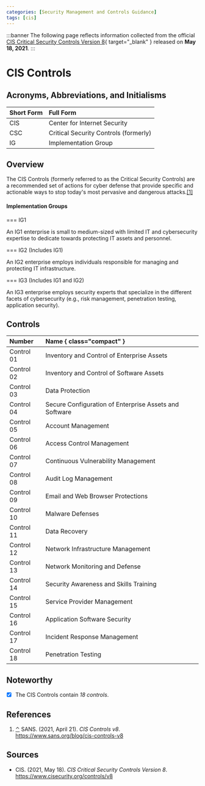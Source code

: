 ```yaml
---
categories: [Security Management and Controls Guidance]
tags: [cis]
---
```


:::banner
The following page reflects information collected from the official [CIS Critical Security Controls Version 8](https://www.cisecurity.org/controls/v8){ target="_blank" } released on **May 18, 2021**.
:::

# CIS Controls

## Acronyms, Abbreviations, and Initialisms

Short Form | Full Form
:--- | :---
CIS | Center for Internet Security
CSC | Critical Security Controls (formerly)
IG | Implementation Group

## Overview

<span id="rev1"></span>The CIS Controls (formerly referred to as the Critical Security Controls) are a recommended set of actions for cyber defense that provide specific and actionable ways to stop today's most pervasive and dangerous attacks.[[1]](#ref1)

#### Implementation Groups

=== IG1

An IG1 enterprise is small to medium-sized with limited IT and cybersecurity expertise to dedicate towards protecting IT assets and personnel.

=== IG2 (Includes IG1)

An IG2 enterprise employs individuals responsible for managing and protecting IT infrastructure.

=== IG3 (Includes IG1 and IG2)

An IG3 enterprise employs security experts that specialize in the different facets of cybersecurity (e.g., risk management, penetration testing, application security).

## Controls

Number | Name { class="compact" }
:--- | :---
Control 01 | Inventory and Control of Enterprise Assets
Control 02 | Inventory and Control of Software Assets
Control 03 | Data Protection
Control 04 | Secure Configuration of Enterprise Assets and Software
Control 05 | Account Management
Control 06 | Access Control Management
Control 07 | Continuous Vulnerability Management
Control 08 | Audit Log Management
Control 09 | Email and Web Browser Protections
Control 10 | Malware Defenses
Control 11 | Data Recovery
Control 12 | Network Infrastructure Management
Control 13 | Network Monitoring and Defense
Control 14 | Security Awareness and Skills Training
Control 15 | Service Provider Management
Control 16 | Application Software Security
Control 17 | Incident Response Management
Control 18 | Penetration Testing

## Noteworthy

- [x] The CIS Controls contain *18 controls*.

## References

1. <span id="ref1"></span>[⌃](#rev1) SANS. (2021, April 21). *CIS Controls v8*. https://www.sans.org/blog/cis-controls-v8

## Sources

- CIS. (2021, May 18). *CIS Critical Security Controls Version 8*. https://www.cisecurity.org/controls/v8